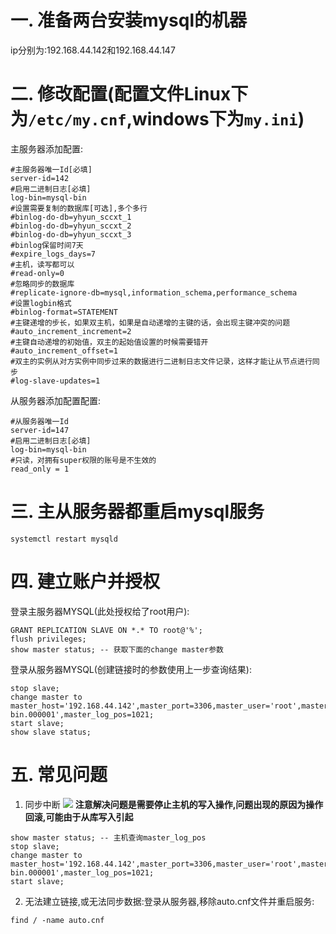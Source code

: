 # 一. 准备两台安装mysql的机器 
ip分别为:192.168.44.142和192.168.44.147
# 二. 修改配置(配置文件Linux下为`/etc/my.cnf`,windows下为`my.ini`)
主服务器添加配置:
```
#主服务器唯一Id[必填]
server-id=142
#启用二进制日志[必填]
log-bin=mysql-bin
#设置需要复制的数据库[可选],多个多行
#binlog-do-db=yhyun_sccxt_1
#binlog-do-db=yhyun_sccxt_2
#binlog-do-db=yhyun_sccxt_3
#binlog保留时间7天
#expire_logs_days=7
#主机，读写都可以
#read-only=0
#忽略同步的数据库
#replicate-ignore-db=mysql,information_schema,performance_schema
#设置logbin格式
#binlog-format=STATEMENT
#主键递增的步长，如果双主机，如果是自动递增的主键的话，会出现主键冲突的问题
#auto_increment_increment=2
#主键自动递增的初始值，双主的起始值设置的时候需要错开
#auto_increment_offset=1
#双主的实例从对方实例中同步过来的数据进行二进制日志文件记录，这样才能让从节点进行同步
#log-slave-updates=1
``` 
从服务器添加配置配置:
```
#从服务器唯一Id
server-id=147
#启用二进制日志[必填]
log-bin=mysql-bin
#只读，对拥有super权限的账号是不生效的
read_only = 1
``` 
# 三. 主从服务器都重启mysql服务
```
systemctl restart mysqld
```
# 四. 建立账户并授权
登录主服务器MYSQL(此处授权给了root用户):
```
GRANT REPLICATION SLAVE ON *.* TO root@'%';
flush privileges;
show master status; -- 获取下面的change master参数
```
登录从服务器MYSQL(创建链接时的参数使用上一步查询结果):
```
stop slave;
change master to master_host='192.168.44.142',master_port=3306,master_user='root',master_password='123456',master_log_file='mysql-bin.000001',master_log_pos=1021;
start slave;
show slave status;
```


# 五. 常见问题
1. 同步中断
![](img/2023-11-09-09-39-39.png)
**注意解决问题是需要停止主机的写入操作,问题出现的原因为操作回滚,可能由于从库写入引起**
```
show master status; -- 主机查询master_log_pos
stop slave;
change master to master_host='192.168.44.142',master_port=3306,master_user='root',master_password='123456',master_log_file='mysql-bin.000001',master_log_pos=1021;
start slave;
```

2. 无法建立链接,或无法同步数据:登录从服务器,移除auto.cnf文件并重启服务:
```
find / -name auto.cnf
```